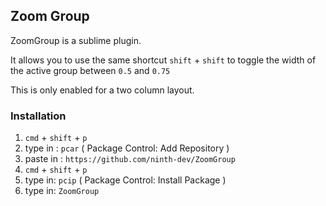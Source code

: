 ## Zoom Group

ZoomGroup is a sublime plugin.

It allows you to use the same shortcut `shift` + `shift` to toggle the width of the active group between `0.5` and `0.75`

This is only enabled for a two column layout.

### Installation

1. `cmd` + `shift` + `p`
1. type in : `pcar` ( Package Control: Add Repository )
1. paste in : `https://github.com/ninth-dev/ZoomGroup`
1. `cmd` + `shift` + `p`
1. type in: `pcip` ( Package Control: Install Package )
1. type in: `ZoomGroup`
